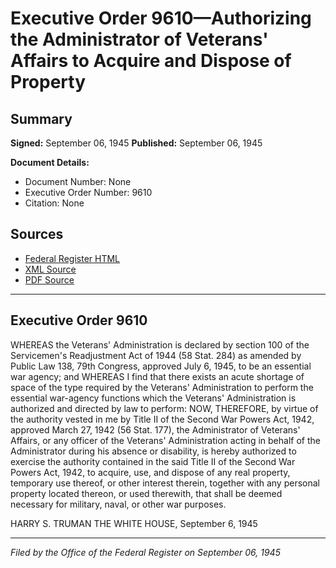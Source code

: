 # Executive Order 9610—Authorizing the Administrator of Veterans' Affairs to Acquire and Dispose of Property

## Summary

**Signed:** September 06, 1945
**Published:** September 06, 1945

**Document Details:**
- Document Number: None
- Executive Order Number: 9610
- Citation: None

## Sources
- [Federal Register HTML](https://www.presidency.ucsb.edu/documents/executive-order-9610-authorizing-the-administrator-veterans-affairs-acquire-and-dispose)
- [XML Source](None)
- [PDF Source](None)

---

## Executive Order 9610

WHEREAS the Veterans' Administration is declared by section 100 of the Servicemen's Readjustment Act of 1944 (58 Stat. 284) as amended by Public Law 138, 79th Congress, approved July 6, 1945, to be an essential war agency; and
WHEREAS I find that there exists an acute shortage of space of the type required by the Veterans' Administration to perform the essential war-agency functions which the Veterans' Administration is authorized and directed by law to perform:
NOW, THEREFORE, by virtue of the authority vested in me by Title II of the Second War Powers Act, 1942, approved March 27, 1942 (56 Stat. 177), the Administrator of Veterans' Affairs, or any officer of the Veterans' Administration acting in behalf of the Administrator during his absence or disability, is hereby authorized to exercise the authority contained in the said Title II of the Second War Powers Act, 1942, to acquire, use, and dispose of any real property, temporary use thereof, or other interest therein, together with any personal property located thereon, or used therewith, that shall be deemed necessary for military, naval, or other war purposes.

HARRY S. TRUMAN
THE WHITE HOUSE,
September 6, 1945

---

*Filed by the Office of the Federal Register on September 06, 1945*
